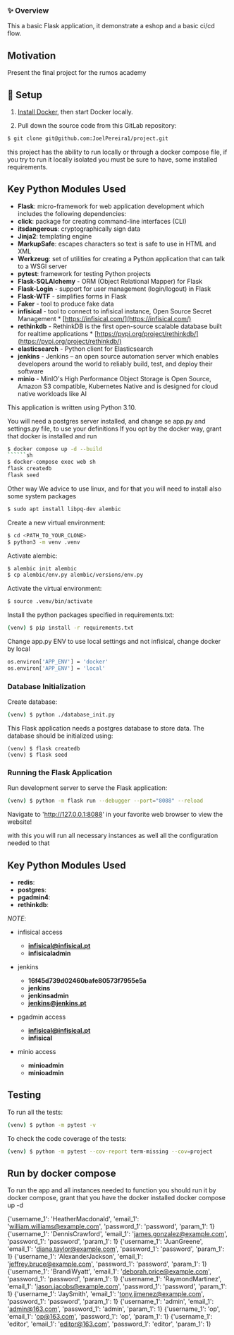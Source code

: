 ### ✨ Overview <a name="overview"></a>
This a basic Flask application, it demonstrate a eshop and a basic ci/cd flow.

## Motivation
Present the final project for the rumos academy

## 🚀 Setup <a name="setup"></a>
1. [Install Docker](https://docs.docker.com/engine/install/), then start Docker locally.

2. Pull down the source code from this GitLab repository:
```sh
$ git clone git@github.com:JoelPereira1/project.git
```
this project has the ability to run locally or through a docker compose file, if you try to run it locally isolated you must be sure to have, some installed requirements.
## Key Python Modules Used
* **Flask**: micro-framework for web application development which includes the following dependencies:
* **click**: package for creating command-line interfaces (CLI)
* **itsdangerous**: cryptographically sign data
* **Jinja2**: templating engine
* **MarkupSafe**: escapes characters so text is safe to use in HTML and XML
* **Werkzeug**: set of utilities for creating a Python application that can talk to a WSGI server
* **pytest**: framework for testing Python projects
* **Flask-SQLAlchemy** - ORM (Object Relational Mapper) for Flask
* **Flask-Login** - support for user management (login/logout) in Flask
* **Flask-WTF** - simplifies forms in Flask
* **Faker** - tool to produce fake data
* **infisical** - tool to connect to infisical instance, Open Source Secret Management * [https://infisical.com/](https://infisical.com/)
* **rethinkdb** - RethinkDB is the first open-source scalable database built for realtime applications * [https://pypi.org/project/rethinkdb/](https://pypi.org/project/rethinkdb/)
* **elasticsearch** - Python client for Elasticsearch
* **jenkins** - Jenkins – an open source automation server which enables developers around the world to reliably build, test, and deploy their software
* **minio** - MinIO's High Performance Object Storage is Open Source, Amazon S3 compatible, Kubernetes Native and is designed for cloud native workloads like AI

This application is written using Python 3.10.

You will need a postgres server installed, and change se app.py and settings.py file, to use your definitions
If you opt by the docker way, grant that docker is installed and run
```sh
$ docker compose up -d --build
``````sh
$ docker-compose exec web sh
flask createdb
flask seed
```
Other way
We advice to use linux, and for that you will need to install also some system packages
```sh
$ sudo apt install libpq-dev alembic
```
Create a new virtual environment:
```sh
$ cd <PATH_TO_YOUR_CLONE>
$ python3 -m venv .venv
```
Activate alembic:
```sh
$ alembic init alembic
$ cp alembic/env.py alembic/versions/env.py
```
Activate the virtual environment:
```sh
$ source .venv/bin/activate
```
Install the python packages specified in requirements.txt:
```sh
(venv) $ pip install -r requirements.txt
```
Change app.py ENV to use local settings and not infisical, change docker by local
```sh
os.environ['APP_ENV'] = 'docker'
os.environ['APP_ENV'] = 'local'
```
### Database Initialization
Create database:
```sh
(venv) $ python ./database_init.py
```
This Flask application needs a postgres database to store data.  The database should be initialized using:
```
(venv) $ flask createdb
(venv) $ flask seed
```
### Running the Flask Application
Run development server to serve the Flask application:
```sh
(venv) $ python -m flask run --debugger --port="8088" --reload
```
Navigate to 'http://127.0.0.1:8088' in your favorite web browser to view the website!

with this you will run all necessary instances as well all the configuration needed to that
## Key Python Modules Used
* **redis**:
* **postgres**:
* **pgadmin4**:
* **rethinkdb**:

_NOTE_:
* infisical access
  * **infisical@infisical.pt**
  * **infisicaladmin**

* jenkins
  * **16f45d739d02460bafe80573f7955e5a**
  * **jenkins**
  * **jenkinsadmin**
  * **jenkins@jenkins.pt**

* pgadmin access
  * **infisical@infisical.pt**
  * **infisical**

* minio access
  * **minioadmin**
  * **minioadmin**
## Testing

To run all the tests:

```sh
(venv) $ python -m pytest -v
```

To check the code coverage of the tests:

```sh
(venv) $ python -m pytest --cov-report term-missing --cov=project
```

## Run by docker compose

To run the app and all instances needed to function you should run it by docker compose, grant that you have the docker installed
docker compose up -d


{'username_1': 'HeatherMacdonald', 'email_1': 'william.williams@example.com', 'password_1': 'password', 'param_1': 1}
{'username_1': 'DennisCrawford', 'email_1': 'james.gonzalez@example.com', 'password_1': 'password', 'param_1': 1}
{'username_1': 'JuanGreene', 'email_1': 'diana.taylor@example.com', 'password_1': 'password', 'param_1': 1}
{'username_1': 'AlexanderJackson', 'email_1': 'jeffrey.bruce@example.com', 'password_1': 'password', 'param_1': 1}
{'username_1': 'BrandiWyatt', 'email_1': 'deborah.price@example.com', 'password_1': 'password', 'param_1': 1}
{'username_1': 'RaymondMartinez', 'email_1': 'jason.jacobs@example.com', 'password_1': 'password', 'param_1': 1}
{'username_1': 'JaySmith', 'email_1': 'tony.jimenez@example.com', 'password_1': 'password', 'param_1': 1}
{'username_1': 'admin', 'email_1': 'admin@163.com', 'password_1': 'admin', 'param_1': 1}
{'username_1': 'op', 'email_1': 'op@163.com', 'password_1': 'op', 'param_1': 1}
{'username_1': 'editor', 'email_1': 'editor@163.com', 'password_1': 'editor', 'param_1': 1}